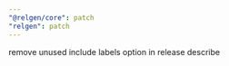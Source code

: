 ```yaml
---
"@relgen/core": patch
"relgen": patch
---
```


remove unused include labels option in release describe
